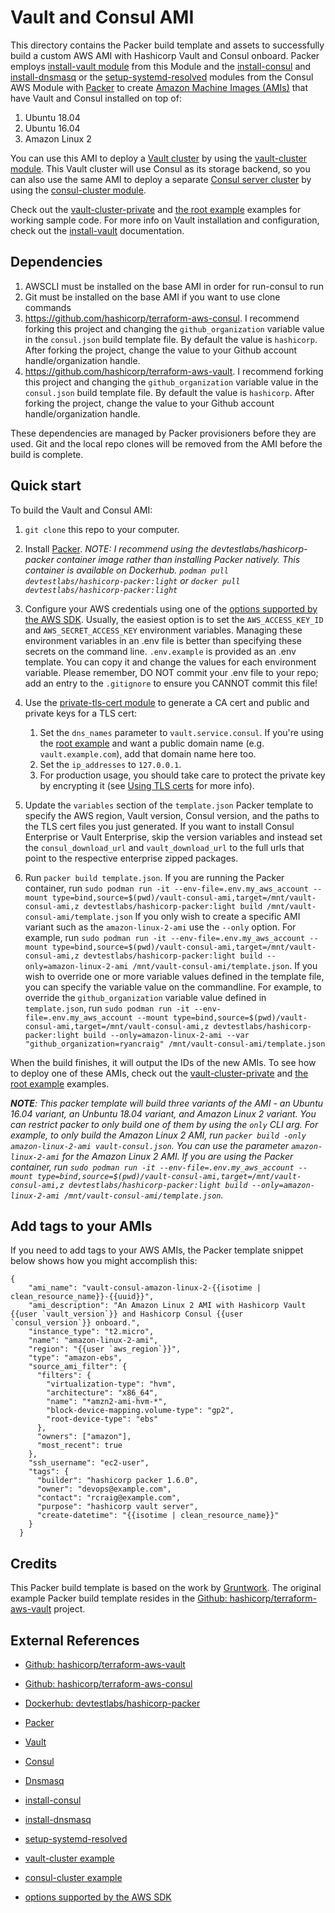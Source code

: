 # Vault and Consul AMI

This directory contains the Packer build template and assets to successfully build a custom AWS AMI with Hashicorp Vault and Consul onboard. Packer employs [install-vault module](https://github.com/hashicorp/terraform-aws-vault/tree/master/modules/install-vault) from this Module and
the [install-consul](https://github.com/hashicorp/terraform-aws-consul/tree/master/modules/install-consul)
and [install-dnsmasq](https://github.com/hashicorp/terraform-aws-consul/tree/master/modules/install-dnsmasq) or the
[setup-systemd-resolved](https://github.com/hashicorp/terraform-aws-consul/tree/master/modules/setup-systemd-resolved)
modules from the Consul AWS Module with [Packer](https://www.packer.io/) to create [Amazon Machine Images
(AMIs)](http://docs.aws.amazon.com/AWSEC2/latest/UserGuide/AMIs.html) that have Vault and Consul installed on top of:

1. Ubuntu 18.04
1. Ubuntu 16.04
1. Amazon Linux 2

You can use this AMI to deploy a [Vault cluster](https://www.vaultproject.io/) by using the [vault-cluster
module](https://github.com/hashicorp/terraform-aws-vault/tree/master/modules/vault-cluster). This Vault cluster will use Consul as its storage backend, so you can also use the
same AMI to deploy a separate [Consul server cluster](https://www.consul.io/) by using the [consul-cluster
module](https://github.com/hashicorp/terraform-aws-consul/tree/master/modules/consul-cluster).

Check out the [vault-cluster-private](https://github.com/hashicorp/terraform-aws-vault/tree/master/examples/vault-cluster-private) and
[the root example](https://github.com/hashicorp/terraform-aws-vault/tree/master/examples/root-example) examples for working sample code. For more info on Vault
installation and configuration, check out the [install-vault](https://github.com/hashicorp/terraform-aws-vault/tree/master/modules/install-vault) documentation.

## Dependencies
1. AWSCLI must be installed on the base AMI in order for run-consul to run
1. Git must be installed on the base AMI if you want to use clone commands
1. https://github.com/hashicorp/terraform-aws-consul. I recommend forking this project and changing the `github_organization` variable value in the `consul.json` build template file. By default the value is `hashicorp`. After forking the project, change the value to your Github account handle/organization handle.
1. https://github.com/hashicorp/terraform-aws-vault. I recommend forking this project and changing the `github_organization` variable value in the `consul.json` build template file. By default the value is `hashicorp`. After forking the project, change the value to your Github account handle/organization handle.

These dependencies are managed by Packer provisioners before they are used. Git and the local repo clones will be removed from the AMI before the build is complete.

## Quick start

To build the Vault and Consul AMI:

1. `git clone` this repo to your computer.

1. Install [Packer](https://www.packer.io/). *NOTE: I recommend using the devtestlabs/hashicorp-packer container image rather than installing Packer natively. This container is available on Dockerhub. `podman pull devtestlabs/hashicorp-packer:light` or `docker pull devtestlabs/hashicorp-packer:light`*

1. Configure your AWS credentials using one of the [options supported by the AWS SDK](http://docs.aws.amazon.com/sdk-for-java/v1/developer-guide/credentials.html). Usually, the easiest option is to set the `AWS_ACCESS_KEY_ID` and `AWS_SECRET_ACCESS_KEY` environment variables. Managing these environment variables in an .env file is better than specifying these secrets on the command line. `.env.example` is provided as an .env template. You can copy it and change the values for each environment variable. Please remember, DO NOT commit your .env file to your repo; add an entry to the `.gitignore` to ensure you CANNOT commit this file!

1. Use the [private-tls-cert module](https://github.com/hashicorp/terraform-aws-vault/tree/master/modules/private-tls-cert) to generate a CA cert and public and private keys for a
   TLS cert:

    1. Set the `dns_names` parameter to `vault.service.consul`. If you're using the [root
       example](https://github.com/hashicorp/terraform-aws-vault/tree/master/examples/root-example) and want a public domain name (e.g. `vault.example.com`), add that
       domain name here too.
    1. Set the `ip_addresses` to `127.0.0.1`.
    1. For production usage, you should take care to protect the private key by encrypting it (see [Using TLS
       certs](https://github.com/hashicorp/terraform-aws-vault/tree/master/modules/private-tls-cert#using-tls-certs) for more info).

1. Update the `variables` section of the `template.json` Packer template to specify the AWS region, Vault
   version, Consul version, and the paths to the TLS cert files you just generated. If you want to install Consul Enterprise or Vault Enterprise,
   skip the version variables and instead set the `consul_download_url` and `vault_download_url` to the full urls that point to the respective
   enterprise zipped packages.

1. Run `packer build template.json`. If you are running the Packer container, run `sudo podman run -it --env-file=.env.my_aws_account --mount type=bind,source=$(pwd)/vault-consul-ami,target=/mnt/vault-consul-ami,z devtestlabs/hashicorp-packer:light build /mnt/vault-consul-ami/template.json`
If you only wish to create a specific AMI variant such as the `amazon-linux-2-ami` use the `--only` option. For example, run `sudo podman run -it --env-file=.env.my_aws_account --mount type=bind,source=$(pwd)/vault-consul-ami,target=/mnt/vault-consul-ami,z devtestlabs/hashicorp-packer:light build --only=amazon-linux-2-ami /mnt/vault-consul-ami/template.json`. If you wish to override one or more variable values defined in the template file, you can specify the variable value on the commandline. For example, to override the `github_organization` variable value defined in `template.json`, run `sudo podman run -it --env-file=.env.my_aws_account --mount type=bind,source=$(pwd)/vault-consul-ami,target=/mnt/vault-consul-ami,z devtestlabs/hashicorp-packer:light build --only=amazon-linux-2-ami --var "github_organization=ryancraig" /mnt/vault-consul-ami/template.json`


When the build finishes, it will output the IDs of the new AMIs. To see how to deploy one of these AMIs, check out the
[vault-cluster-private](https://github.com/hashicorp/terraform-aws-vault/tree/master/examples/vault-cluster-private) and [the root example](https://github.com/hashicorp/terraform-aws-vault/tree/master/examples/root-example)
examples.

_**NOTE**: This packer template will build three variants of the AMI - an Ubuntu 16.04 variant, an Unbuntu 18.04 variant, and Amazon Linux 2 variant. You can restrict packer to only build one of them by using the `only` CLI arg. For example, to only build the Amazon Linux 2 AMI, run `packer build -only amazon-linux-2-ami vault-consul.json`. You can use the parameter `amazon-linux-2-ami` for the Amazon Linux 2 AMI. If you are using the Packer container, run `sudo podman run -it --env-file=.env.my_aws_account --mount type=bind,source=$(pwd)/vault-consul-ami,target=/mnt/vault-consul-ami,z devtestlabs/hashicorp-packer:light build --only=amazon-linux-2-ami /mnt/vault-consul-ami/template.json`._

## Add tags to your AMIs
If you need to add tags to your AWS AMIs, the Packer template snippet below shows how you might accomplish this:

```
{
    "ami_name": "vault-consul-amazon-linux-2-{{isotime | clean_resource_name}}-{{uuid}}",
    "ami_description": "An Amazon Linux 2 AMI with Hashicorp Vault {{user `vault_version`}} and Hashicorp Consul {{user `consul_version`}} onboard.",
    "instance_type": "t2.micro",
    "name": "amazon-linux-2-ami",
    "region": "{{user `aws_region`}}",
    "type": "amazon-ebs",
    "source_ami_filter": {
      "filters": {
        "virtualization-type": "hvm",
        "architecture": "x86_64",
        "name": "*amzn2-ami-hvm-*",
        "block-device-mapping.volume-type": "gp2",
        "root-device-type": "ebs"
      },
      "owners": ["amazon"],
      "most_recent": true
    },
    "ssh_username": "ec2-user",
    "tags": {
      "builder": "hashicorp packer 1.6.0",
      "owner": "devops@example.com",
      "contact": "rcraig@example.com",
      "purpose": "hashicorp vault server",
      "create-datetime": "{{isotime | clean_resource_name}}"
    }
  }
```

## Credits
This Packer build template is based on the work by [Gruntwork](www.gruntwork.io). The original example Packer build template resides in the [Github: hashicorp/terraform-aws-vault](https://github.com/hashicorp/terraform-aws-vault) project.

## External References

* [Github: hashicorp/terraform-aws-vault](https://github.com/hashicorp/terraform-aws-vault)

* [Github: hashicorp/terraform-aws-consul](https://github.com/hashicorp/terraform-aws-consul)

* [Dockerhub: devtestlabs/hashicorp-packer](https://hub.docker.com/repository/docker/devtestlabs/hashicorp-packer)

* [Packer](https://www.packer.io/)

* [Vault](https://www.vault.io/)

* [Consul](https://www.consul.io/)

* [Dnsmasq](http://www.thekelleys.org.uk/dnsmasq/doc.html)

* [install-consul](https://github.com/hashicorp/terraform-aws-consul/tree/master/modules/install-consul)

* [install-dnsmasq](https://github.com/hashicorp/terraform-aws-consul/tree/master/modules/install-dnsmasq)

* [setup-systemd-resolved](https://github.com/hashicorp/terraform-aws-consul/tree/master/modules/setup-systemd-resolved)

* [vault-cluster example](https://github.com/hashicorp/terraform-aws-vault/tree/master/examples/root-example)

* [consul-cluster example](https://github.com/hashicorp/terraform-aws-consul/tree/master/examples/root-example)

* [options supported by the AWS SDK](http://docs.aws.amazon.com/sdk-for-java/v1/developer-guide/credentials.html)



